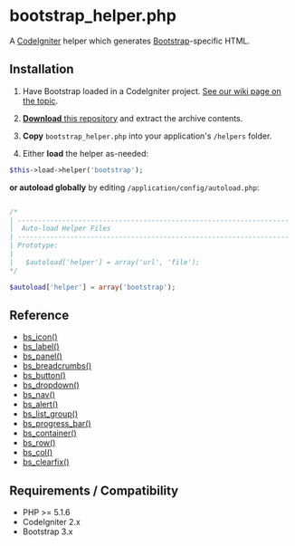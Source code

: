 bootstrap_helper.php
=============

A [CodeIgniter](http://www.codeigniter.com/) helper which generates [Bootstrap](http://getbootstrap.com/)-specific HTML.


## Installation

1. Have Bootstrap loaded in a CodeIgniter project. [See our wiki page on the topic](https://github.com/gp-greg/bootstrap_helper.php/wiki/Installing-Bootstrap-in-a-CodeIgniter-Project).

1. [**Download** this repository](https://github.com/gp-greg/bootstrap_helper.php/archive/master.zip) and extract the archive contents.

1. **Copy** `bootstrap_helper.php` into your application's `/helpers` folder.

1. Either **load** the helper as-needed:

  ```php
  $this->load->helper('bootstrap');
  ```

  **or autoload globally** by editing `/application/config/autoload.php`:

  ```php

/*
| -------------------------------------------------------------------
|  Auto-load Helper Files
| -------------------------------------------------------------------
| Prototype:
|
|	$autoload['helper'] = array('url', 'file');
*/

$autoload['helper'] = array('bootstrap');
```


## Reference

* [bs_icon()](https://github.com/gp-greg/bootstrap_helper.php/wiki/bs_icon())
* [bs_label()](https://github.com/gp-greg/bootstrap_helper.php/wiki/bs_label())
* [bs_panel()](https://github.com/gp-greg/bootstrap_helper.php/wiki/bs_panel())
* [bs_breadcrumbs()](https://github.com/gp-greg/bootstrap_helper.php/wiki/bs_breadcrumbs())
* [bs_button()](https://github.com/gp-greg/bootstrap_helper.php/wiki/bs_button())
* [bs_dropdown()](https://github.com/gp-greg/bootstrap_helper.php/wiki/bs_dropdown())
* [bs_nav()](https://github.com/gp-greg/bootstrap_helper.php/wiki/bs_nav())
* [bs_alert()](https://github.com/gp-greg/bootstrap_helper.php/wiki/bs_alert())
* [bs_list_group()](https://github.com/gp-greg/bootstrap_helper.php/wiki/bs_list_group())
* [bs_progress_bar()](https://github.com/gp-greg/bootstrap_helper.php/wiki/bs_progress_bar())
* [bs_container()](https://github.com/gp-greg/bootstrap_helper.php/wiki/bs_container())
* [bs_row()](https://github.com/gp-greg/bootstrap_helper.php/wiki/bs_row())
* [bs_col()](https://github.com/gp-greg/bootstrap_helper.php/wiki/bs_col())
* [bs_clearfix()](https://github.com/gp-greg/bootstrap_helper.php/wiki/bs_clearfix())


## Requirements / Compatibility

* PHP >= 5.1.6
* CodeIgniter 2.x
* Bootstrap 3.x
